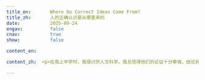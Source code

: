 ```yaml
---
title_en:       Where Do Correct Ideas Come From?
title_zh:       人的正确认识是从哪里来的
date:           2025-09-24
engav:          false
cnav:           true
show:           false

content_en:  

content_zh:  <p>在我上中学时，我很讨厌人文科学。我总觉得他们的论证十分牵强，结论非常主观，像是要强行灌输给你一样。我更喜欢数学物理这种学科，在自己的框架内，一切事件都按照给定好的规律发生。我不用担心自己得出的结论会不会是错的。这种纯粹的逻辑推演给我带来了十足的安全感。可是当生活不再一帆风顺，在现实生活中遇到了真正需要解决的复杂问题时，才明白纯粹的逻辑推演或许能解决有深度的困难的问题，但无法解决容易的复杂的问题，而人在现实生活中会遇到的问题大多都是后者。

---
```

